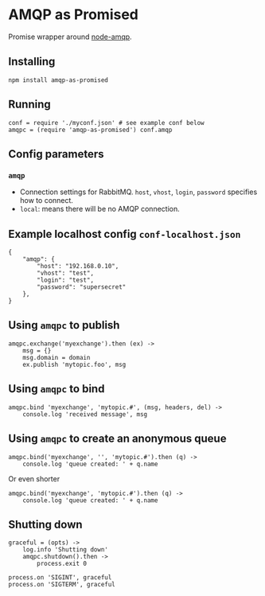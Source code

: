 AMQP as Promised
================

Promise wrapper around [node-amqp](https://github.com/postwait/node-amqp).

## Installing

`npm install amqp-as-promised`

## Running

    conf = require './myconf.json' # see example conf below
    amqpc = (require 'amqp-as-promised') conf.amqp

## Config parameters

### `amqp`

* Connection settings for RabbitMQ. `host`, `vhost`, `login`,
             `password` specifies how to connect.
* `local`: means there will be no AMQP connection.

## Example localhost config `conf-localhost.json`

    {
        "amqp": {
            "host": "192.168.0.10",
            "vhost": "test",
            "login": "test",
            "password": "supersecret"
        },
    }

## Using `amqpc` to publish

    amqpc.exchange('myexchange').then (ex) ->
        msg = {}
        msg.domain = domain
        ex.publish 'mytopic.foo', msg

## Using `amqpc` to bind

    amqpc.bind 'myexchange', 'mytopic.#', (msg, headers, del) ->
        console.log 'received message', msg

## Using `amqpc` to create an anonymous queue

    amqpc.bind('myexchange', '', 'mytopic.#').then (q) ->
	    console.log 'queue created: ' + q.name

Or even shorter

    amqpc.bind('myexchange', 'mytopic.#').then (q) ->
	    console.log 'queue created: ' + q.name

## Shutting down

    graceful = (opts) ->
        log.info 'Shutting down'
        amqpc.shutdown().then ->
            process.exit 0

    process.on 'SIGINT', graceful
    process.on 'SIGTERM', graceful
